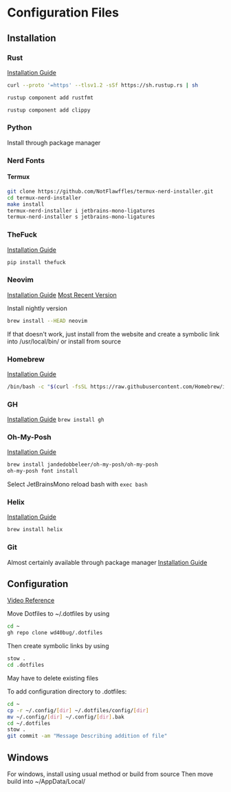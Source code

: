 # Configuration Files

## Installation

### Rust
[Installation Guide](https://www.rust-lang.org/tools/install)
```bash
curl --proto '=https' --tlsv1.2 -sSf https://sh.rustup.rs | sh
```
```bash
rustup component add rustfmt
```
```bash
rustup component add clippy
```

### Python
Install through package manager

### Nerd Fonts

#### Termux
```bash
git clone https://github.com/NotFlawffles/termux-nerd-installer.git
cd termux-nerd-installer
make install
termux-nerd-installer i jetbrains-mono-ligatures
termux-nerd-installer s jetbrains-mono-ligatures
```

### TheFuck
[Installation Guide](https://github.com/nvbn/thefuck?tab=readme-ov-file#installation)
```bash
pip install thefuck
```

### Neovim
[Installation Guide](https://github.com/neovim/neovim/blob/master/INSTALL.md)
[Most Recent Version](https://github.com/neovim/neovim/releases/latest/)

Install nightly version

```bash
brew install --HEAD neovim
```
If that doesn't work, just install from the website and create a symbolic link into /usr/local/bin/ or install from source

### Homebrew
[Installation Guide](https://brew.sh/)
```bash
/bin/bash -c "$(curl -fsSL https://raw.githubusercontent.com/Homebrew/install/HEAD/install.sh)"
```

### GH
[Installation Guide](https://github.com/cli/cli)
```brew install gh```

### Oh-My-Posh
[Installation Guide](https://ohmyposh.dev/docs/installation/linux)
```bash
brew install jandedobbeleer/oh-my-posh/oh-my-posh
oh-my-posh font install
```
Select JetBrainsMono
reload bash with `exec bash`

### Helix
[Installation Guide](https://docs.helix-editor.com/install.html#linux)

```bash
brew install helix
```

### Git
Almost certainly available through package manager
[Installation Guide](https://git-scm.com/downloads)

## Configuration
[Video Reference](https://youtu.be/y6XCebnB9gs?si=iZB0fwRJ_Zbfr7Ip)

Move Dotfiles to ~/.dotfiles by using 
```bash
cd ~
gh repo clone wd40bug/.dotfiles
```
Then create symbolic links by using
```bash
stow .
cd .dotfiles
```

May have to delete existing files

To add configuration directory to .dotfiles:
```bash
cd ~
cp -r ~/.config/[dir] ~/.dotfiles/config/[dir]
mv ~/.config/[dir] ~/.config/[dir].bak
cd ~/.dotfiles
stow .
git commit -am "Message Describing addition of file"
```

## Windows
For windows, install using usual method or build from source
Then move build into ~/AppData/Local/
